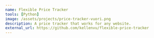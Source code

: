 ```yaml
---
name: Flexible Price Tracker
tools: [Python]
image: /assets/projects/price-tracker-vuori.png
description: A price tracker that works for any website.
external_url: https://github.com/kellenvu/flexible-price-tracker
---
```

